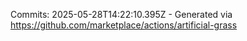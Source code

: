 Commits: 2025-05-28T14:22:10.395Z - Generated via https://github.com/marketplace/actions/artificial-grass
<br>
